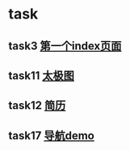 # task
## task3 [第一个index页面](https://zzz-y.github.io/task/)
## task11 [太极图](https://zzz-y.github.io/task/task11-yinyang)
## task12 [简历](https://zzz-y.github.io/task/task12-resume)
## task17 [导航demo](https://zzz-y.github.io/task/task17-nav-demo)